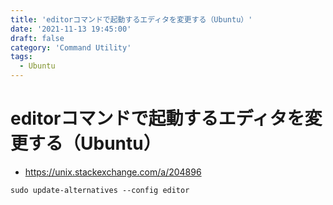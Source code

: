 ```yaml
---
title: 'editorコマンドで起動するエディタを変更する（Ubuntu）'
date: '2021-11-13 19:45:00'
draft: false
category: 'Command Utility'
tags:
  - Ubuntu
---
```

# editorコマンドで起動するエディタを変更する（Ubuntu）

- <https://unix.stackexchange.com/a/204896>

```shell
sudo update-alternatives --config editor
```

